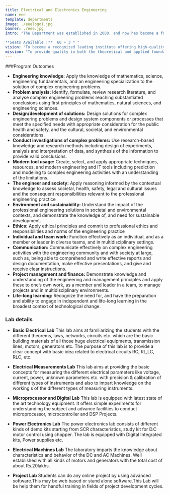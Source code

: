 ```yaml
---
title: Electrical and Electronics Engineering
name: eee
template: departments
image: ./eeelogo1.jpg
banner: ./eee.jpg
intro: "The Department was established in 2000, and now has become a full-fledged department with advanced laboratory facilities to train the students to meet the current needs of the fast changing industrial scenario.

**Seats Available :**  60 + 3 * "
vision: "To become a recognized leading institute offering high-quality professional education leading to academic excellence to a large number of talented students."
mission: "To provide quality in both the theoretical and applied foundations of computer science and train students to effectively apply this education to solve real world problems."
---
```



###Program Outcomes
- **Engineering knowledge:** Apply the knowledge of mathematics, science, engineering fundamentals, and an engineering specialization to the solution of complex engineering problems.
- **Problem analysis:** Identify, formulate, review research literature, and analyse complex engineering problems reaching substantiated conclusions using first principles of mathematics, natural sciences, and engineering sciences.
- **Design/development of solutions:** Design solutions for complex engineering problems and design system components or processes that meet the specified needs with appropriate consideration for the public health and safety, and the cultural, societal, and environmental considerations.
- **Conduct investigations of complex problems:** Use research-based knowledge and research methods including design of experiments, analysis and interpretation of data, and synthesis of the information to provide valid conclusions.
- **Modern tool usage:** Create, select, and apply appropriate techniques, resources, and modern engineering and IT tools including prediction and modeling to complex engineering activities with an understanding of the limitations.
- **The engineer and society:** Apply reasoning informed by the contextual knowledge to assess societal, health, safety, legal and cultural issues and the consequent responsibilities relevant to the professional engineering practice
- **Environment and sustainability:** Understand the impact of the professional engineering solutions in societal and environmental contexts, and demonstrate the knowledge of, and need for sustainable development.
- **Ethics:** Apply ethical principles and commit to professional ethics and responsibilities and norms of the engineering practice
- **Individual and team work:** Function effectively as an individual, and as a member or leader in diverse teams, and in multidisciplinary settings.
- **Communication:** Communicate effectively on complex engineering activities with the engineering community and with society at large, such as, being able to comprehend and write effective reports and design documentation, make effective presentations, and give and receive clear instructions.
- **Project management and finance:** Demonstrate knowledge and understanding of the engineering and management principles and apply these to one’s own work, as a member and leader in a team, to manage projects and in multidisciplinary environments.
- **Life-long learning:** Recognize the need for, and have the preparation and ability to engage in independent and life-long learning in the broadest context of technological change.

### Lab details

- **Basic Electrical Lab**
This lab aims at familiarizing the students with the different theorems, laws, networks, circuits etc. which are the basic building materials of all those huge electrical equipments, transmission lines, motors, generators etc. The purpose of this lab is to provide a clear concept with basic idea related to electrical circuits RC, RL,LC, RLC, etc.

- **Electrical Measurements Lab**
This lab aims at providing the basic concepts for measuring the different electrical parameters like voltage, current, power, unknown parameters etc. with precision & calibration of different types of instruments and also to impart knowledge on the working s of the different types of measuring instruments.

- **Microprocessor and Digital Lab**
This lab is equipped with latest state of the art technology equipment. It offers simple experiments for understanding the subject and advance facilities to conduct microprocessor, microcontroller and DSP Projects.

- **Power Electronics Lab**
The power electronics lab consists of different kinds of demo kits starting from SCR characteristics, study kit for D.C motor control using chopper. The lab is equipped with Digital Integrated kits, Power supplies etc.

- **Electrical Machines Lab**
The laboratory imparts the knowledge about characteristics and behavior of the DC and AC Machines. Well established with all kinds of motors and generators with the total cost of about Rs.20lakhs.

- **Project Lab**
Students can do any online project by using advanced software.This may be web based or stand alone software.This Lab will be help them for handful training in fields of project development cycles.
